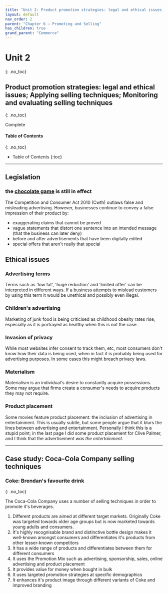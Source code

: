 ```yaml
---
title: "Unit 2: Product promotion strategies: legal and ethical issues; Applying selling techniques; Monitoring and evaluating selling techniques"
layout: default
nav_order: 2
parent: "Chapter 6 – Promoting and Selling"
has_children: true
grand_parent: "Commerce"
---
```


# Unit 2
{: .no_toc}
## Product promotion strategies: legal and ethical issues; Applying selling techniques; Monitoring and evaluating selling techniques
{: .no_toc}

<label class="label label-green">Complete</label>

#### Table of Contents
{: .no_toc}

* Table of Contents
{:toc}

***

## Legislation
### the [chocolate game](ch1/unit3.html#legislation) is still in effect

The Competition and Consumer Act 2010 (Cwth) outlaws false and misleading advertising. However, businesses continue to convey a false impression of their product by:
- exaggerating claims that cannot be proved
- vague statements that distort one sentence into an intended message (that the business can later deny)
- before and after advertisements that have been digitally edited
- special offers that aren't really that special

## Ethical issues

### Advertising terms

Terms such as 'low fat', 'huge reduction' and 'limited offer' can be interpreted in different ways. If a business attempts to mislead customers by using this term it would be unethical and possibly even illegal. 

### Children's advertising

Marketing of junk food is being criticised as childhood obesity rates rise, especially as it is portrayed as healthy when this is not the case.

### Invasion of privacy

While most websites infer consent to track them, etc, most consumers don't know how their data is being used, when in fact it is probably being used for advertising purposes. In some cases this might breach privacy laws.

### Materialism

Materialism is an individual's desire to constantly acquire possessions. Some may argue that firms create a consumer's needs to acquire products they may not require.

### Product placement

Some movies feature product placement: the inclusion of advertising in entertainment. This is usually subtle, but some people argue that it blurs the lines between advertising and entertainment. Personally I think this is a stupid point; in the last page I did some product placement for Clive Palmer, and I think that the advertisement *was the entertainment*.

***

## Case study: Coca-Cola Company selling techniques
### Coke: Brendan's favourite drink
{: .no_toc}

The Coca-Cola Company uses a number of selling techniques in order to promote it's beverages.

1. Different products are aimed at different target markets. Originally Coke was targeted towards older age groups but is now marketed towards young adults and consumers.
2. It's highly recognisable brand and distinctive bottle design makes it well-known amongst consumers and differentiates it's products from other lesser-known competitors
3. It has a wide range of products and differentiates between them for different consumers
4. It uses the Promotion Mix such as advertising, sponsorship, sales, online advertising and product placement
5. It provides value for money when bought in bulk
6. It uses targeted promotion strategies at specific demographics
7. It enhances it's product image through different variants of Coke and improved branding